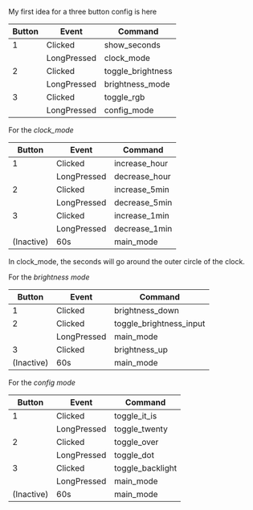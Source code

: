 My first idea for a three button config is here

| Button | Event       | Command           |
|--------|-------------|-------------------|
| 1      | Clicked     | show_seconds      |
|        | LongPressed | clock_mode        |
| 2      | Clicked     | toggle_brightness |
|        | LongPressed | brightness_mode   |
| 3      | Clicked     | toggle_rgb        |
|        | LongPressed | config_mode       |

For the *clock_mode*

| Button     | Event       | Command           |
|------------|-------------|-------------------|
| 1          | Clicked     | increase_hour     |
|            | LongPressed | decrease_hour     |
| 2          | Clicked     | increase_5min     |
|            | LongPressed | decrease_5min     |
| 3          | Clicked     | increase_1min     |
|            | LongPressed | decrease_1min     |
| (Inactive) | 60s         | main_mode         |

In clock_mode, the seconds will go around the outer circle of the clock.

For the *brightness mode*

| Button     | Event       | Command                 |
|------------|-------------|-------------------------|
| 1          | Clicked     | brightness_down         |
| 2          | Clicked     | toggle_brightness_input |
|            | LongPressed | main_mode               |
| 3          | Clicked     | brightness_up           |
| (Inactive) | 60s         | main_mode               |

For the *config mode*

| Button     | Event       | Command                 |
|------------|-------------|-------------------------|
| 1          | Clicked     | toggle_it_is            |
|            | LongPressed | toggle_twenty           |
| 2          | Clicked     | toggle_over             |
|            | LongPressed | toggle_dot              |
| 3          | Clicked     | toggle_backlight        |
|            | LongPressed | main_mode               |
| (Inactive) | 60s         | main_mode               |
